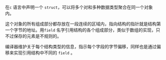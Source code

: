 在`c` 语言中声明一个 `struct`，可以将多个对和多种数据类型聚合在同一个对象内。

这个对象的所有组成部分都存放在一段连续的区域内，指向结构的指针就是结构第一个字节的地址。用`field` 名字引用结构的各个组成部分，类似于数组的实现，只不过保存的元素是不规则的。

编译器维护关于每个结构类型的信息，指示每个字段的字节偏移，同样也是通过偏移来实现引用结构中不同的 `field` 。









